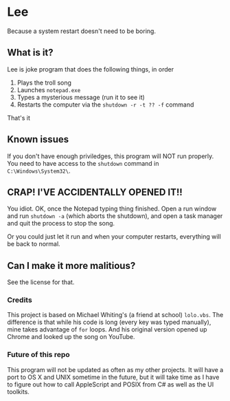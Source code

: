 # Lee
Because a system restart doesn't need to be boring.

## What is it?
Lee is joke program that does the following things, in order

1. Plays the troll song
2. Launches `notepad.exe`
3. Types a mysterious message (run it to see it)
4. Restarts the computer via the `shutdown -r -t ?? -f` command

That's it

## Known issues
If you don't have enough priviledges, this program will NOT run properly. You need to have access to the `shutdown` command in `C:\Windows\System32\`.

## CRAP! I'VE ACCIDENTALLY OPENED IT!!
You idiot. OK, once the Notepad typing thing finished. Open a run window and run `shutdown -a` (which aborts the shutdown), and open a task manager and quit the process to stop the song.

Or you could just let it run and when your computer restarts, everything will be back to normal.

## Can I make it more malitious?
See the license for that.

### Credits
This project is based on Michael Whiting's (a friend at school) `lolo.vbs`. The difference is that while his code is long (every key was typed manually), mine takes advantage of `for` loops. And his original version opened up Chrome and looked up the song on YouTube.

### Future of this repo
This program will not be updated as often as my other projects. It will have a port to OS X and UNIX sometime in the future, but it will take time as I have to figure out how to call AppleScript and POSIX from C# as well as the UI toolkits.
